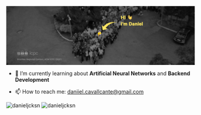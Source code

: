 <img align="center" src="https://raw.githubusercontent.com/danieljcksn/danieljcksn/main/acm_icpc_brazil_gramado_2021.png" alt="Gramado, 2022" width="1000"/>



- 🌱 I’m currently learning about **Artificial Neural Networks** and **Backend Development**

- 📫 How to reach me: daniiel.cavallcante@gmail.com


<p float="left">
<img src="https://github-readme-stats.vercel.app/api/top-langs?username=danieljcksn&show_icons=true&locale=en&layout=compact&theme=dark" alt="danieljcksn" />
<img src="https://github-readme-stats.vercel.app/api?username=danieljcksn&show_icons=true&locale=en&theme=dark" alt="danieljcksn" />&nbsp;&nbsp;<br/></p>
